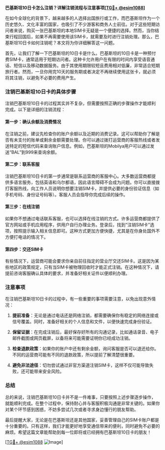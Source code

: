 **巴基斯坦10日卡怎么注销？详解注销流程与注意事项[[TG💪+ @esim1088](https://t.me/s/esim1088)]**

在如今全球化的背景下，越来越多的人选择出国旅行或工作，而巴基斯坦作为一个历史悠久、文化丰富的国家，也吸引了不少游客和商务人士前往。对于这些短期访问者来说，购买一张巴基斯坦的本地SIM卡无疑是一个便捷的选择。然而，当你结束行程回国后，如果不再需要使用该SIM卡，就需要及时进行注销处理。那么，巴基斯坦10日卡如何注销呢？本文将为你详细解答这一问题。

首先，让我们了解一下巴基斯坦的10日卡是什么。巴基斯坦的10日卡是一种预付费SIM卡，通常适用于短期访问者。这种卡允许用户在有限的时间内享受语音通话、短信以及移动数据服务。由于其使用期限较短且费用相对低廉，非常适合短期旅行者。然而，一旦你用完10天的服务期或者决定不再继续使用这张卡，就必须将其注销，以避免不必要的费用产生。

### 注销巴基斯坦10日卡的具体步骤

注销巴基斯坦10日卡的过程其实并不复杂，但需要按照正确的步骤操作才能顺利完成。以下是详细的注销流程：

#### 第一步：确认余额及消费情况
在注销之前，建议先检查你的账户余额以及近期的消费记录。这可以帮助你了解是否有未支付的账单或剩余金额需要处理。你可以通过拨打运营商的客服热线或者发送特定的短信代码来查询账户信息。例如，巴基斯坦的Mobilya用户可以通过发送“BAL”到999来查询余额。

#### 第二步：联系客服
注销巴基斯坦10日卡的第一步通常是联系运营商的客服中心。大多数运营商都提供多语言服务，包括英语和乌尔都语，因此语言障碍不会成为问题。你可以直接拨打客服热线，向工作人员说明你想要注销SIM卡，并提供必要的身份验证信息（如手机号码、身份证号码等）。客服人员会指导你完成后续的操作。

#### 第三步：在线注销
如果你不想通过电话联系客服，也可以选择在线注销的方式。许多运营商都提供了官方网站或手机应用程序，供用户自行办理业务。登录后，找到“注销SIM卡”选项，按照提示输入相关信息即可。这种方式更加方便快捷，尤其是在你身处国外不方便打电话的情况下。

#### 第四步：交还SIM卡
有些情况下，运营商可能会要求你亲自前往指定的营业厅交还SIM卡。这是因为某些地区的政策规定，只有当SIM卡被物理回收时才能正式注销。在这种情况下，请提前咨询客服确认具体的要求，并准备好相关证件以便顺利办理。

### 注意事项

在注销巴基斯坦10日卡的过程中，有一些重要的事项需要注意，以免出现意外情况：

1. **提前准备**：无论是通过电话还是网络注销，都需要确保你有稳定的网络连接或信号覆盖。同时，准备好相关的个人信息和文件，以便快速完成身份验证。
   
2. **保留证据**：在完成注销后，最好保存好所有的沟通记录，比如通话录音、电子邮件截图或网页截屏，以备将来可能需要证明你已经成功注销。

3. **检查退款政策**：如果你的账户中还有剩余金额，询问客服是否可以退还给你。不同的运营商可能有不同的退款政策，所以提前了解清楚很重要。

4. **避免非法途径**：切勿尝试通过非官方渠道注销SIM卡，这样不仅可能导致失败，还可能带来安全风险。

### 总结

总的来说，注销巴基斯坦10日卡并不是一件难事，只要按照上述步骤逐步操作，就能顺利完成。在整个过程中，保持耐心并与客服积极沟通是非常关键的。如果你对某个环节感到困惑，不妨多尝试几次或者寻求身边懂行的朋友帮助。

最后提醒大家，无论是在巴基斯坦还是其他国家，妥善管理自己的SIM卡账户都是十分重要的。只有这样，我们才能更好地享受通信带来的便利，同时避免不必要的麻烦。希望这篇文章能帮助到每一位即将或已经拥有巴基斯坦10日卡的朋友！

[[TG💪+ @esim1088](https://t.me/s/esim1088) ![Image](https://i.postimg.cc/4NQfJmqS/Snipaste-2025-05-13-00-14-12.png)]
